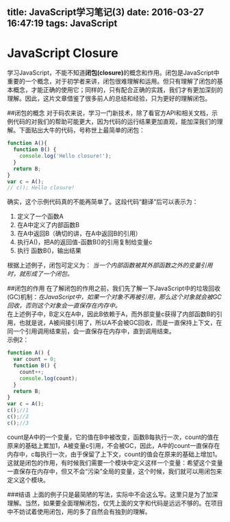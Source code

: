 title: JavaScript学习笔记(3)
date: 2016-03-27 16:47:19
tags: JavaScript
---
JavaScript Closure
===

学习JavaScript，不能不知道<b>闭包(closure)</b>的概念和作用。闭包是JavaScript中重要的一个概念，对于初学者来讲，闭包很难理解和运用。但只有理解了闭包的基本概念，才能正确的使用它；同样的，只有配合正确的实践，我们才有更加深刻的理解。因此，这片文章借鉴了很多前人的总结和经验，只为更好的理解闭包。   

##闭包的概念
对于码农来说，学习一门新技术，除了看官方API和相关文档，示例代码的对我们的帮助可能更大，因为代码的运行结果更加直观，能加深我们的理解。下面贴出大牛的代码，号称世上最简单的闭包：   

```javascript
function A(){
  function B() {
    console.log('Hello closure!');
  }
  return B;
}
var c = A();
// c(); Hello closure!
```

确实，这个示例代码真的不能再简单了。这段代码“翻译”后可以表示为：   
 1. 定义了一个函数A   
 2. 在A中定义了内部函数B   
 3. 在A中返回B（确切的讲，在A中返回B的引用）   
 4. 执行A()，把A的返回值-函数B()的引用复制给变量c   
 5. 执行 函数B()，输出结果

根据上述例子，闭包可定义为：
*当一个内部函数被其外部函数之外的变量引用时，就形成了一个闭包。*

##闭包的作用
在了解闭包的作用之前，我们先了解一下JavaScript中的垃圾回收(GC)机制：*在JavaScript中，如果一个对象不再被引用，那么这个对象就会被GC回收，否则这个对象会一直保存在内存中。*   
在上述例子中，B定义在A中，因此B依赖于A，而外部变量c获得了内部函数B的引用，也就是说，A被间接引用了，所以A不会被GC回收，而是一直保持上下文，在同一个引用调用结束前，会一直保存在内存中，直到调用结束。   
示例2：

```javascript
function A() {
  var count = 0;
  function B() {
    count++;
    console.log(count);
  }
  return B;
}
var c = A();
c();//1
c();//2
c();//3
```

count是A中的一个变量，它的值在B中被改变，函数B每执行一次，count的值在原来的基础上累加1，A被变量c引用，不会被GC，因此，A中的count一直保存在内存中，c每执行一次，由于保留了上下文，count的值会在原来的基础上增加1。   
这就是闭包的作用，有时候我们需要一个模块中定义这样一个变量：希望这个变量一直保存在内存中，但又不会“污染”全局的变量，这个时候，我们就可以用闭包来定义这个模块。

###结语
上面的例子只是最简陋的写法，实际中不会这么写。这里只是为了加深理解。当然，如果要全面理解闭包，仅凭上面的文字和代码是远远不够的。在项目中不妨试着使用闭包，用的多了自然会有独到的理解。

